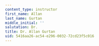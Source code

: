 ```yaml
---
content_type: instructor
first_name: Allan
last_name: Gurtan
middle_initial: ''
salutation: Dr.
title: Dr. Allan Gurtan
uid: 5416aa26-ac54-e296-0032-72cd23f5c016
---
```

